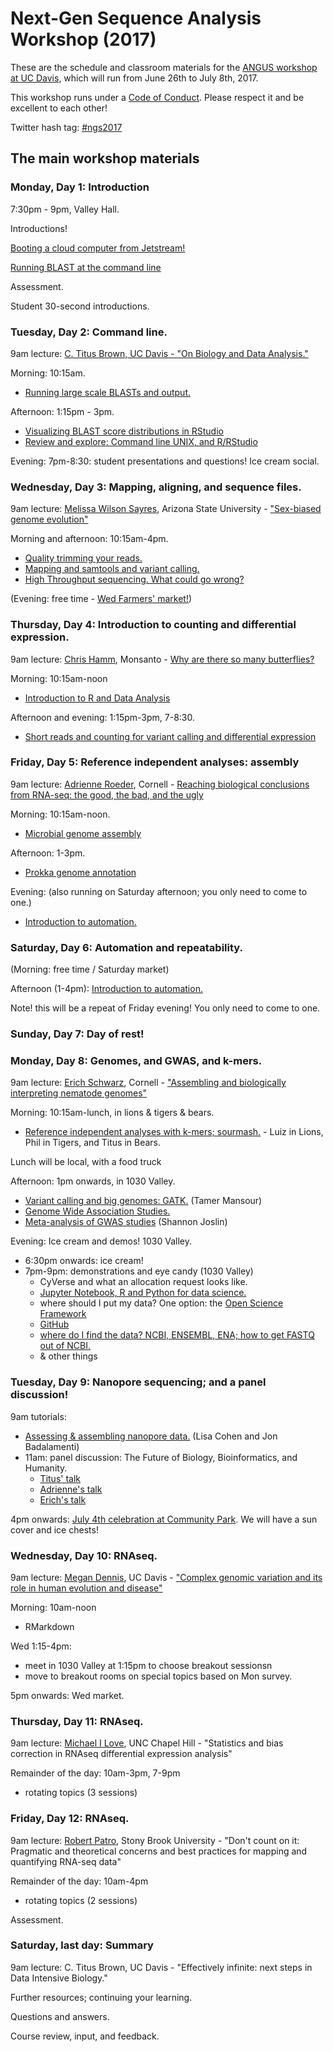 # Next-Gen Sequence Analysis Workshop (2017)

These are the schedule and classroom materials for the
[ANGUS workshop at UC Davis](http://ivory.idyll.org/dibsi/ANGUS.html),
which will run from June 26th to July 8th, 2017.

This workshop runs under a [Code of Conduct](code-of-conduct.html). Please
respect it and be excellent to each other!

Twitter hash tag: [#ngs2017](https://twitter.com/search?f=tweets&q=%23ngs2017&src=typd)

## The main workshop materials

### Monday, Day 1: Introduction

7:30pm - 9pm, Valley Hall.

Introductions!

[Booting a cloud computer from Jetstream!](jetstream/boot.html)

[Running BLAST at the command line](running-command-line-blast.html)

Assessment.

Student 30-second introductions.

### Tuesday, Day 2: Command line.

9am lecture: [C. Titus Brown, UC Davis - "On Biology and Data Analysis."](https://osf.io/nsab3/)

Morning: 10:15am.
* [Running large scale BLASTs and output.](running-blast-large-scale.html)

Afternoon: 1:15pm - 3pm.
* [Visualizing BLAST score distributions in RStudio](visualizing-blast-scores-with-RStudio.html)
* [Review and explore: Command line UNIX, and R/RStudio](command-line-and-rstudio.html)

Evening: 7pm-8:30: student presentations and questions! Ice cream social.

### Wednesday, Day 3: Mapping, aligning, and sequence files.

9am lecture:
[Melissa Wilson Sayres](http://www.wilsonsayreslab.org/), Arizona State University - ["Sex-biased genome evolution"](https://osf.io/czj42/)

Morning and afternoon: 10:15am-4pm.
* [Quality trimming your reads.](quality-trimming.html)
* [Mapping and samtools and variant calling.](variant-calling.html)
* [High Throughput sequencing. What could go wrong?](https://github.com/wltrimbl/whatcouldgowrong)

(Evening: free time - [Wed Farmers' market!](http://www.davisfarmersmarket.org/))

### Thursday, Day 4: Introduction to counting and differential expression.

9am lecture: [Chris Hamm](https://butterflyology.github.io/about-me.html), Monsanto - [Why are there so many butterflies?](https://osf.io/3j5yf/)

Morning: 10:15am-noon
* [Introduction to R and Data Analysis](introduction-to-R-and-dataframes.html)

Afternoon and evening: 1:15pm-3pm, 7-8:30.
* [Short reads and counting for variant calling and differential expression](counting.html)

### Friday, Day 5: Reference independent analyses: assembly

9am lecture: [Adrienne Roeder](http://roeder.wicmb.cornell.edu/), Cornell - [Reaching biological conclusions from RNA-seq: the good, the bad, and the ugly](https://osf.io/qz3m6/)

Morning: 10:15am-noon.
* [Microbial genome assembly](genome-assembly.html)

Afternoon: 1-3pm.
* [Prokka genome annotation](prokka_genome_annotation.html)

Evening: (also running on Saturday afternoon; you only need to come to one.)
* [Introduction to automation.](introduction-to-automation.html)

### Saturday, Day 6: Automation and repeatability.

(Morning: free time / Saturday market)

Afternoon (1-4pm): [Introduction to automation.](introduction-to-automation.html)

Note! this will be a repeat of Friday evening! You only need to come to one.

### Sunday, Day 7: Day of rest!

### Monday, Day 8: Genomes, and GWAS, and k-mers.

9am lecture: [Erich Schwarz](https://mbg.cornell.edu/people/erich-schwarz), Cornell - ["Assembling and biologically interpreting nematode genomes"](https://osf.io/9yu76/)

Morning: 10:15am-lunch, in lions & tigers & bears.
* [Reference independent analyses with k-mers; sourmash.](kmers-and-sourmash.html) - Luiz in Lions, Phil in Tigers, and Titus in Bears.

Lunch will be local, with a food truck

Afternoon: 1pm onwards, in 1030 Valley.
* [Variant calling and big genomes: GATK.](GATK_pipeline.html) (Tamer Mansour)
* [Genome Wide Association Studies.](GWAS.html)
* [Meta-analysis of GWAS studies](meta_GWAS.html) (Shannon Joslin)
   
Evening: Ice cream and demos! 1030 Valley.
* 6:30pm onwards: ice cream!
* 7pm-9pm: demonstrations and eye candy (1030 Valley)
  - CyVerse and what an allocation request looks like.
  - [Jupyter Notebook, R and Python for data science.](Jupyter-Notebook-Notes.html)
  - where should I put my data? One option: the [Open Science Framework](the_osf.html)
  - [GitHub](github.html)
  - [where do I find the data? NCBI, ENSEMBL, ENA; how to get FASTQ out of NCBI.](database_resources.html)
  - & other things

### Tuesday, Day 9: Nanopore sequencing; and a panel discussion!

9am tutorials:
* [Assessing & assembling nanopore data.](analyzing_nanopore_data.html) (Lisa Cohen and Jon Badalamenti)
* 11am: panel discussion: The Future of Biology, Bioinformatics, and Humanity.
   * [Titus' talk](https://osf.io/zbqtv/)
   * [Adrienne's talk](https://osf.io/8mb2y/)
   * [Erich's talk](https://osf.io/5sr93/)

4pm onwards: [July 4th celebration at Community Park](http://cityofdavis.org/city-hall/city-manager-s-office/community-events/fourth-of-july). We will have a sun cover and ice chests!

### Wednesday, Day 10: RNAseq.

9am lecture: [Megan Dennis](http://www.dennislab.org/), UC Davis - ["Complex genomic variation and its role in human evolution and disease"](https://osf.io/9d5ge/)

Morning: 10am-noon
* RMarkdown

Wed 1:15-4pm:
* meet in 1030 Valley at 1:15pm to choose breakout sessionsn
* move to breakout rooms on special topics based on Mon survey.

5pm onwards: Wed market.

### Thursday, Day 11: RNAseq.

9am lecture: [Michael I Love](https://mikelove.github.io/), UNC Chapel Hill - "Statistics and bias correction in RNAseq differential expression analysis"

Remainder of the day: 10am-3pm, 7-9pm
* rotating topics (3 sessions)

### Friday, Day 12: RNAseq.

9am lecture: [Robert Patro](http://www.robpatro.com/redesign/), Stony Brook University - "Don't count on it: Pragmatic and theoretical concerns and best practices for mapping and quantifying RNA-seq data"

Remainder of the day: 10am-4pm
* rotating topics (2 sessions)

Assessment.

### Saturday, last day: Summary

9am lecture: C. Titus Brown, UC Davis - "Effectively infinite: next steps in Data Intensive Biology."

Further resources; continuing your learning.

Questions and answers.

Course review, input, and feedback.
